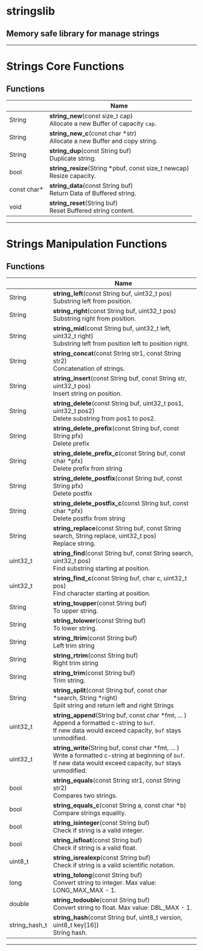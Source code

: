 # stringslib
## Memory safe library for manage strings 

-------------------------------

# Strings Core Functions

## Functions

|                | Name                                                                         |
| -------------- | ---------------------------------------------------------------------------- |
| String         | **string_new**(const size_t cap)<br>Allocate a new Buffer of capacity `cap`. |
| String         | **string_new_c**(const char *str)<br>Allocate a new Buffer and copy string.  |
| String         | **string_dup**(const String buf)<br>Duplicate string.                        |
| bool           | **string_resize**(String *pbuf, const size_t newcap)<br>Resize capacity.     |
| const char*    | **string_data**(const String buf)<br>Return Data of Buffered string.         |
| void           | **string_reset**(String buf)<br>Reset Buffered string content.               |

-------------------------------

# Strings Manipulation Functions

## Functions

|                | Name                                                                                                                     |
| -------------- | ------------------------------------------------------------------------------------------------------------------------ |
| String         | **string_left**(const String buf, uint32_t pos)<br>Substring left from position.                                         |
| String         | **string_right**(const String buf, uint32_t pos)<br>Substring right from position.                                       |
| String         | **string_mid**(const String buf, uint32_t left, uint32_t right)<br>Substring left from position left to position right.  |
| String         | **string_concat**(const String str1, const String str2)<br>Concatenation of strings.                                     |
| String         | **string_insert**(const String buf, const String str, uint32_t pos)<br>Insert string on position.                        |
| String         | **string_delete**(const String buf, uint32_t pos1, uint32_t pos2)<br>Delete substring from pos1 to pos2.                 |
| String         | **string_delete_prefix**(const String buf, const String pfx)<br>Delete prefix                                            |
| String         | **string_delete_prefix_c**(const String buf, const char *pfx)<br>Delete prefix from string                               |
| String         | **string_delete_postfix**(const String buf, const String pfx)<br>Delete postfix                                          |
| String         | **string_delete_postfix_c**(const String buf, const char *pfx)<br>Delete postfix from string                             |
| String         | **string_replace**(const String buf, const String search, String replace, uint32_t pos)<br>Replace string.               |
| uint32_t       | **string_find**(const String buf, const String search, uint32_t pos)<br>Find substring starting at position.             |
| uint32_t       | **string_find_c**(const String buf, char c, uint32_t pos)<br>Find character starting at position.                        |
| String         | **string_toupper**(const String buf)<br>To upper string.                                                                 |
| String         | **string_tolower**(const String buf)<br>To lower string.                                                                 |
| String         | **string_ltrim**(const String buf)<br>Left trim string                                                                   |
| String         | **string_rtrim**(const String buf)<br>Right trim string                                                                  |
| String         | **string_trim**(const String buf)<br>Trim string.                                                                        |
| String         | **string_split**(const String buf, const char *search, String *right)<br>Split string and return left and right Strings  |
| uint32_t       | **string_append**(String buf, const char *fmt, ... )<br>Append a formatted c-string to `buf`.<br>If new data would exceed capacity, `buf` stays unmodified.  |
| uint32_t       | **string_write**(String buf, const char *fmt, ... )<br>Write a formatted c-string at beginning of `buf`.<br>If new data would exceed capacity, `buf` stays unmodified.  |
| bool           | **string_equals**(const String str1, const String str2)<br>Compares two strings.                                         |
| bool           | **string_equals_c**(const String a, const char *b)<br>Compare strings equality.                                          |
| bool           | **string_isinteger**(const String buf)<br>Check if string is a valid integer.                                            |
| bool           | **string_isfloat**(const String buf)<br>Check if string is a valid float.                                                |
| uint8_t        | **string_isrealexp**(const String buf)<br>Check if string is a valid scientific notation.                                |
| long           | **string_tolong**(const String buf)<br>Convert string to integer. Max value: LONG_MAX_MAX - 1.                           |
| double         | **string_todouble**(const String buf)<br>Convert string to float. Max value: DBL_MAX - 1.                                |
| string_hash_t  | **string_hash**(const String buf, uint8_t version, uint8_t key[16])<br>String hash.                                      |

-------------------------------


